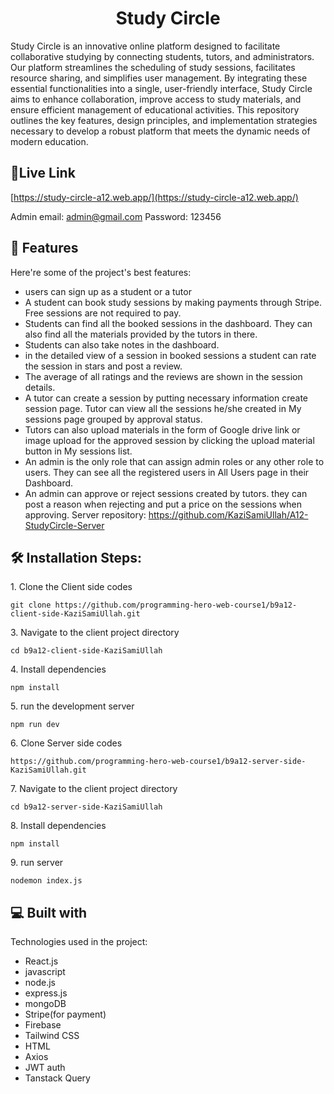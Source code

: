 <h1 align="center" id="title">Study Circle</h1>

<p id="description">Study Circle is an innovative online platform designed to facilitate collaborative studying by connecting students, tutors, and administrators. Our platform streamlines the scheduling of study sessions, facilitates resource sharing, and simplifies user management. By integrating these essential functionalities into a single, user-friendly interface, Study Circle aims to enhance collaboration, improve access to study materials, and ensure efficient management of educational activities. This repository outlines the key features, design principles, and implementation strategies necessary to develop a robust platform that meets the dynamic needs of modern education.</p>

<h2>🚀Live Link</h2>

[https://study-circle-a12.web.app/](https://study-circle-a12.web.app/)

Admin email: admin@gmail.com
Password: 123456
  
  
<h2>🧐 Features</h2>

Here're some of the project's best features:

*   users can sign up as a student or a tutor
*   A student can book study sessions by making payments through Stripe. Free sessions are not required to pay.
*   Students can find all the booked sessions in the dashboard. They can also find all the materials provided by the tutors in there.
*   Students can also take notes in the dashboard.
*   in the detailed view of a session in booked sessions a student can rate the session in stars and post a review.
*   The average of all ratings and the reviews are shown in the session details.
*   A tutor can create a session by putting necessary information create session page. Tutor can view all the sessions he/she created in My sessions page grouped by approval status.
*   Tutors can also upload materials in the form of Google drive link or image upload for the approved session by clicking the upload material button in My sessions list.
*   An admin is the only role that can assign admin roles or any other role to users. They can see all the registered users in All Users page in their Dashboard.
*   An admin can approve or reject sessions created by tutors. they can post a reason when rejecting and put a price on the sessions when approving.
Server repository: https://github.com/KaziSamiUllah/A12-StudyCircle-Server

<h2>🛠️ Installation Steps:</h2>

<p>1. Clone the Client side codes</p>

```
git clone https://github.com/programming-hero-web-course1/b9a12-client-side-KaziSamiUllah.git
```

<p>3. Navigate to the client project directory</p>

```
cd b9a12-client-side-KaziSamiUllah
```

<p>4. Install dependencies</p>

```
npm install
```

<p>5. run the development server</p>

```
npm run dev
```

<p>6. Clone Server side codes</p>

```
https://github.com/programming-hero-web-course1/b9a12-server-side-KaziSamiUllah.git
```

<p>7. Navigate to the client project directory</p>

```
cd b9a12-server-side-KaziSamiUllah
```

<p>8. Install dependencies</p>

```
npm install
```

<p>9. run server</p>

```
nodemon index.js
```

  


  
<h2>💻 Built with</h2>

Technologies used in the project:

*   React.js
*   javascript
*   node.js
*   express.js
*   mongoDB
*   Stripe(for payment)
*   Firebase
*   Tailwind CSS
*   HTML
*   Axios
*   JWT auth
*   Tanstack Query